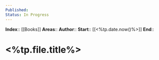 ```yaml
---
Published: 
Status: In Progress
---
```

**Index**:: [[Books]]
**Areas**:: 
**Author**:: 
**Start**:: [[<%tp.date.now()%>]]
**End**:: 

# <%tp.file.title%>
